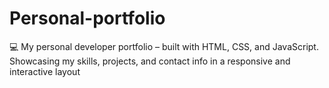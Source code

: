 # Personal-portfolio
💻 My personal developer portfolio – built with HTML, CSS, and JavaScript. Showcasing my skills, projects, and contact info in a responsive and interactive layout
